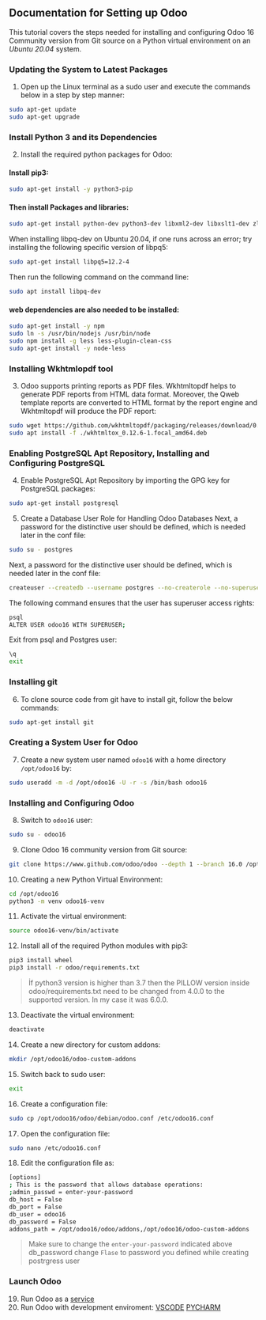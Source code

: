 ## Documentation for Setting up Odoo 

This tutorial covers the steps needed for installing and configuring Odoo 16 Community version from Git source on a Python virtual environment on an _Ubuntu 20.04_ system. 

### Updating the System to Latest Packages
1. Open up the Linux terminal as a sudo user and execute the commands below in a step by step manner:

```sh
sudo apt-get update
sudo apt-get upgrade
```
### Install Python 3 and its Dependencies
2. Install the required python packages for Odoo:

#### Install pip3:

```sh
sudo apt-get install -y python3-pip
```
#### Then install Packages and libraries:

```sh
sudo apt-get install python-dev python3-dev libxml2-dev libxslt1-dev zlib1g-dev libsasl2-dev libldap2-dev build-essential libssl-dev libffi-dev libmysqlclient-dev libjpeg-dev libpq-dev libjpeg8-dev liblcms2-dev libblas-dev libatlas-base-dev
```
When installing libpq-dev on Ubuntu 20.04, if one runs across an error; try installing the following specific version of libpq5:

```sh
sudo apt-get install libpq5=12.2-4
```

Then run the following command on the command line:
```sh
sudo apt install libpq-dev
```

#### web dependencies are also needed to be installed:


```sh
sudo apt-get install -y npm
sudo ln -s /usr/bin/nodejs /usr/bin/node
sudo npm install -g less less-plugin-clean-css
sudo apt-get install -y node-less
```

### Installing Wkhtmlopdf tool

3. Odoo supports printing reports as PDF files. Wkhtmltopdf helps to generate PDF reports from HTML data format. Moreover, the Qweb template reports are converted to HTML format by the report engine and Wkhtmltopdf will produce the PDF report:

```sh
sudo wget https://github.com/wkhtmltopdf/packaging/releases/download/0.12.6-1/wkhtmltox_0.12.6-1.focal_amd64.deb
sudo apt install -f ./wkhtmltox_0.12.6-1.focal_amd64.deb
```

### Enabling PostgreSQL Apt Repository, Installing and Configuring PostgreSQL 
4. Enable PostgreSQL Apt Repository by importing the GPG key for PostgreSQL packages:

```sh
sudo apt-get install postgresql
```

5. Create a Database User Role for Handling Odoo Databases
Next, a password for the distinctive user should be defined, which is needed later in the conf file:

```sh
sudo su - postgres
```

Next, a password for the distinctive user should be defined, which is needed later in the conf file:
```sh
createuser --createdb --username postgres --no-createrole --no-superuser --pwprompt odoo16
```
The following command ensures that the user has superuser access rights:
```sh
psql
ALTER USER odoo16 WITH SUPERUSER;
```
Exit from psql and Postgres user:
```sh
\q
exit
```
### Installing git 
6. To clone source code from git have to install git, follow the below commands:

```sh
sudo apt-get install git
```

### Creating a System User for Odoo
7. Create a new system user named ```odoo16``` with a home directory ```/opt/odoo16``` by:

```sh
sudo useradd -m -d /opt/odoo16 -U -r -s /bin/bash odoo16
```

### Installing and Configuring Odoo
8. Switch to ```odoo16``` user:

```sh
sudo su - odoo16
```

9. Clone Odoo 16 community version from Git source:

```sh
git clone https://www.github.com/odoo/odoo --depth 1 --branch 16.0 /opt/odoo16/odoo
```

10. Creating a new Python Virtual Environment:

```sh
cd /opt/odoo16
python3 -m venv odoo16-venv
```

11. Activate the virtual environment:

```sh
source odoo16-venv/bin/activate
```

12. Install all of the required Python modules with pip3:

```sh
pip3 install wheel
pip3 install -r odoo/requirements.txt
```
>
>İf python3 version is higher than 3.7 then the PILLOW version inside odoo/requirements.txt need to be changed from 4.0.0 to the supported version. In my case it was 6.0.0. 
>

13. Deactivate the virtual environment:

```sh
deactivate
```

14. Create a new directory for custom addons:

```sh
mkdir /opt/odoo16/odoo-custom-addons
```

15. Switch back to sudo user:

```sh
exit
```

16. Create a configuration file:

```sh
sudo cp /opt/odoo16/odoo/debian/odoo.conf /etc/odoo16.conf
```

17. Open the configuration file:

```sh
sudo nano /etc/odoo16.conf
```

18. Edit the configuration file as:

```sh
[options]
; This is the password that allows database operations:
;admin_passwd = enter-your-password
db_host = False
db_port = False
db_user = odoo16
db_password = False
addons_path = /opt/odoo16/odoo/addons,/opt/odoo16/odoo-custom-addons
```
>
>Make sure to change the ```enter-your-password``` indicated above
>db_password change `Flase` to password you defined while creating postrgress user 
>

### Launch Odoo

19. Run Odoo as a [service](odooServiceSetup.md) 
20. Run Odoo with development enviroment: [VSCODE](dev_env_vscode.md) [PYCHARM](dev_env_pycharm.md)
